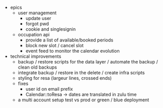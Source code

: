 * epics
    * user management
        * update user
        * forgot pwd
        * cookie and singlesignin
    * occupation api
        * provide a list of available/booked periods
        * block new slot / cancel slot
        * event feed to monitor the calendar evolution
* technical improvements
    * backup / restore scripts for the data layer / automate the backup / clean old backups
    * integrate backup / restore in the delete / create infra scripts
    * styling for resa (largeur lines, crossed ends)
    * fixes
        * user id on email prefix
        * Calendar::toResa -> dates are translated in zulu time
    * a multi account setup test vs prod or green / blue deployment
